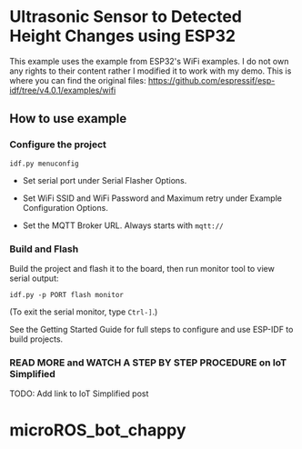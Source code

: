 # Ultrasonic Sensor to Detected Height Changes using ESP32

This example uses the example from ESP32's WiFi examples. I do not own any rights to their content rather I modified it to work with my demo. This is where you can find the original files: https://github.com/espressif/esp-idf/tree/v4.0.1/examples/wifi

## How to use example

### Configure the project

```
idf.py menuconfig
```

* Set serial port under Serial Flasher Options.

* Set WiFi SSID and WiFi Password and Maximum retry under Example Configuration Options.

* Set the MQTT Broker URL. Always starts with `mqtt://`

### Build and Flash

Build the project and flash it to the board, then run monitor tool to view serial output:

```
idf.py -p PORT flash monitor
```

(To exit the serial monitor, type ``Ctrl-]``.)

See the Getting Started Guide for full steps to configure and use ESP-IDF to build projects.


### READ MORE and WATCH A STEP BY STEP PROCEDURE on IoT Simplified
TODO: Add link to IoT Simplified post

# microROS_bot_chappy
